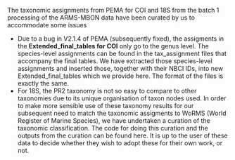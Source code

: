 The taxonomic assignments from PEMA for COI and 18S from the batch 1 processing of the ARMS-MBON data have been curated by us to accommodate some issues
*  Due to a bug in V2.1.4 of PEMA (subsequently fixed), the assigments in the **Extended_final_tables for COI** only go to the genus level. The species-level assignments can be found in the tax_assignment files that accompany the final tables. We have extracted those species-level assignments and inserted those, together with their NBCI IDs, into new Extended_final_tables which we provide here. The format of the files is exactly the same.
*  For 18S, the PR2 taxonomy is not so easy to compare to other taxonomies due to its unique organisation of taxon nodes used. In order to make more sensible use of these taxonomy results for our subsequent need to match the taxonomic assigments to WoRMS (World Register of Marine Species), we have undertaken a curation of the taxonomic classification. The code for doing this curation and the outputs from the curation can be found here. It is up to the user of these data to decide whether they wish to adopt these for their own work, or not. 
